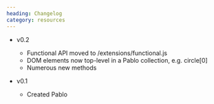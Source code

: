 ```yaml
--- 
heading: Changelog
category: resources
---
```

* v0.2
    - Functional API moved to /extensions/functional.js
    - DOM elements now top-level in a Pablo collection, e.g. circle[0]
    - Numerous new methods

* v0.1
    - Created Pablo

